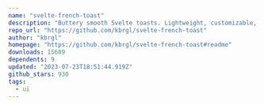 ```yaml
---
name: "svelte-french-toast"
description: "Buttery smooth Svelte toasts. Lightweight, customizable, and beautiful by default."
repo_url: "https://github.com/kbrgl/svelte-french-toast"
author: "kbrgl"
homepage: "https://github.com/kbrgl/svelte-french-toast#readme"
downloads: 15689
dependents: 9
updated: "2023-07-23T18:51:44.919Z"
github_stars: 930
tags: 
  - ui
---
```


